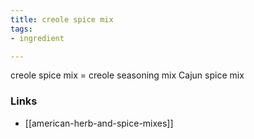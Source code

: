 ```yaml
---
title: creole spice mix
tags:
- ingredient

---
```

creole spice mix = creole seasoning mix Cajun spice mix

### Links

* [[american-herb-and-spice-mixes]]
